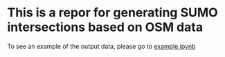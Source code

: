 # This is a repor for generating SUMO intersections based on OSM data
To see an example of the output data, please go to [example.ipynb](main/code/example.ipynb)
